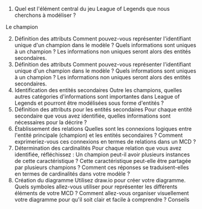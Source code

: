 1) Quel est l'élément central du jeu League of Legends que nous cherchons à modéliser ?

Le champion

2. Définition des attributs
Comment pouvez-vous représenter l'identifiant unique d'un champion dans le modèle ?
Quels informations sont uniques à un champion ? Les informations non uniques seront alors des entités secondaires.
3. Définition des attributs
Comment pouvez-vous représenter l'identifiant unique d'un champion dans le modèle ?
Quels informations sont uniques à un champion ? Les informations non uniques seront alors des entités secondaires.
4. Identification des entités secondaires
Outre les champions, quelles autres catégories d'informations sont importantes dans League of Legends et pourront être modélisées sous forme d'entités ?
5. Définition des attributs pour les entités secondaires
Pour chaque entité secondaire que vous avez identifiée, quelles informations sont nécessaires pour la décrire ?
6. Établissement des relations
Quelles sont les connexions logiques entre l'entité principale (champion) et les entités secondaires ?
Comment exprimeriez-vous ces connexions en termes de relations dans un MCD ?
7. Détermination des cardinalités
Pour chaque relation que vous avez identifiée, réfléchissez :
Un champion peut-il avoir plusieurs instances de cette caractéristique ?
Cette caractéristique peut-elle être partagée par plusieurs champions ?
Comment ces réponses se traduisent-elles en termes de cardinalités dans votre modèle ?
8. Création du diagramme
Utilisez draw.io pour créer votre diagramme. Quels symboles allez-vous utiliser pour représenter les différents éléments de votre MCD ?
Comment allez-vous organiser visuellement votre diagramme pour qu'il soit clair et facile à comprendre ?
Conseils
